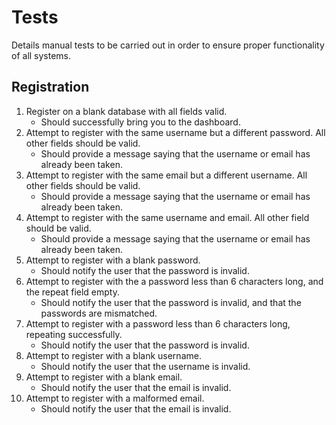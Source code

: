 # Tests

Details manual tests to be carried out in order to ensure proper functionality of all systems.

## Registration

1. Register on a blank database with all fields valid.
    - Should successfully bring you to the dashboard.
2. Attempt to register with the same username but a different password. All other fields should be valid.
    - Should provide a message saying that the username or email has already been taken.
3. Attempt to register with the same email but a different username. All other fields should be valid.
    - Should provide a message saying that the username or email has already been taken.
4. Attempt to register with the same username and email. All other field should be valid.
    - Should provide a message saying that the username or email has already been taken.
5. Attempt to register with a blank password.
    - Should notify the user that the password is invalid.
6. Attempt to register with the a password less than 6 characters long, and the repeat field empty.
    - Should notify the user that the password is invalid, and that the passwords are mismatched.
7. Attempt to register with a password less than 6 characters long, repeating successfully.
    - Should notify the user that the password is invalid.
8. Attempt to register with a blank username.
    - Should notify the user that the username is invalid.
9. Attempt to register with a blank email.
    - Should notify the user that the email is invalid.
9. Attempt to register with a malformed email.
    - Should notify the user that the email is invalid.